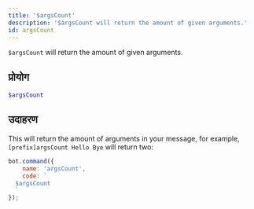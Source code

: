 ```yaml
---
title: '$argsCount'
description: '$argsCount will return the amount of given arguments.'
id: argsCount
---
```


`$argsCount` will return the amount of given arguments.

## प्रोयोग

```php
$argsCount
```

## उदाहरण

This will return the amount of arguments in your message, for example, `[prefix]argsCount Hello Bye` will return two:

```javascript
bot.command({
    name: 'argsCount',
    code: `
  $argsCount
  `
});
```
